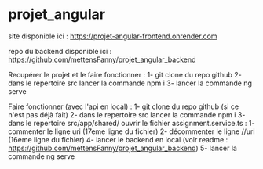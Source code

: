 # projet_angular

site disponible ici : https://projet-angular-frontend.onrender.com

repo du backend disponible ici : https://github.com/mettensFanny/projet_angular_backend

Recupérer le projet et le faire fonctionner :
  1- git clone du repo github
  2- dans le repertoire src lancer la commande npm i
  3- lancer la commande ng serve
  
 
Faire fonctionner (avec l'api en local) :
  1- git clone du repo github (si ce n'est pas déjà fait)
  2- dans le repertoire src lancer la commande npm i
  3- dans le repertoire src/app/shared/ ouvrir le fichier assignment.service.ts :
      1- commenter le ligne  uri (17eme ligne du fichier)
      2- décommenter le ligne //uri (16eme ligne du fichier)
  4- lancer le backend en local (voir readme : https://github.com/mettensFanny/projet_angular_backend)
  5- lancer la commande ng serve

